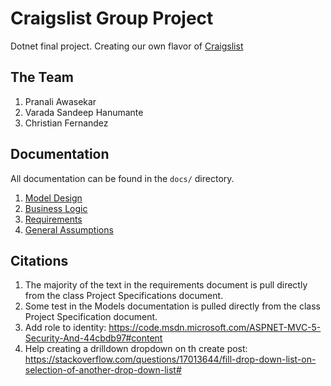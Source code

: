 # Craigslist Group Project

Dotnet final project. Creating our own flavor of [Craigslist](https://accounts.craigslist.org)

## The Team

1. Pranali Awasekar
2. Varada Sandeep Hanumante
3. Christian Fernandez

## Documentation

All documentation can be found in the `docs/` directory.

1. [Model Design](docs/Models.md)
2. [Business Logic](docs/BusinessLogic.md)
3. [Requirements](docs/Requirements.md)
4. [General Assumptions](docs/Assumptions.md)

## Citations

1. The majority of the text in the requirements document is pull directly from the class Project Specifications document.
2. Some test in the Models documentation is pulled directly from the class Project Specification document.
3. Add role to identity: https://code.msdn.microsoft.com/ASPNET-MVC-5-Security-And-44cbdb97#content
4. Help creating a drilldown dropdown on th create post: https://stackoverflow.com/questions/17013644/fill-drop-down-list-on-selection-of-another-drop-down-list#
